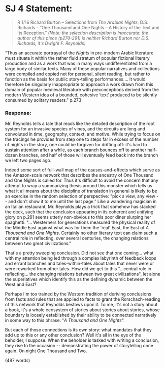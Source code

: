 # SJ 4 Statement:

> R 1/16 Richard Burton – Selections from *The Arabian Nights*; D.S. Richards – “One Thousand and One Nights – A History of the Text and Its Reception.”
*(Note: the selection description is inaccurate: the author of this piece (p270-291) is neither Richard Burton nor D.S. Richards, it's Dwight F. Reynolds)*

“Thus an accurate portrayal of the *Nights* in pre-modern Arabic literature must situate it within the rather fluid stratum of popular fictional literary production and as a work that was in many ways undifferentiated from a large body of similar texts. Many of these popular narratives and collections were compiled and copied not for personal, silent reading, but rather to function as the basis for public story-telling performances…. It would therefore be singularly inappropriate to approach a work drawn from this domain of popular medieval literature with preconceptions derived from the modern Western idea of a bounded, cohesive ‘text’ produced to be silently consumed by solitary readers.” p.273

### Response:

Mr. Reynolds tells a tale that reads like the detailed description of the root system for an invasive species of vines, and the circuits are long and convoluted in time, geography, context, and motive.  While trying to focus on the tracings he provides from step one to steps far in excess of the number of nights in the story, one could be forgiven for drifting off: it's hard to sustain attention after a while, as each branch bounces off to another half-dozen branches, and half of those will eventually feed back into the branch we left two pages ago.

Indeed some sort of full-wall map of the causes-and-effects which serve as the Amazon-scale network that describes the ancestry of One Thousand and One Nights is called for.  Thus it's difficult to avoid the concern that any attempt to wrap a summarizing thesis around this monster which tells us what it all means about the discipline of translation in general is likely to be an exercise in the random selection of perspective: "pick a view, any view -- and don't show it to me until the last page."  Like a wandering magician in an Italian restaurant, Mr. Reynolds plays a trick that somehow has stacked the deck, such that the conclusion appearing in its coherent and unifying glory on p.291 seems utterly non-obvious to this poor diner slurping her spaghetti: "... Westerners for generations measured the physical reality of the Middle East against what was for them the 'real' East, the East of *A Thousand and One Nights*.  Certainly no other literary text can claim such a central role in reflecting, over several centuries, the changing relations between two great civilizations."

That's a pretty sweeping conclusion.  Did not see that one coming... what with my attention being led through a complex labyrinth of feedback loops and errant branches and tales-within-tales about tales that never were or were reworked from other tales.  How did we get to this "...central role in reflecting... the changing relations between two great civilizations", let alone the superlatives which identify this as the defining dynamic between the West and East?

Perhaps I'm too trained by the Western tradition of deriving conclusions from facts and rules that are applied to facts to grant the Rorschach-reading of this network that Reynolds bestows upon it.  To me, it's not a story about a book, it's a whole ecosystem of stories about stories about stories, whose boundary is loosely established by their ability to be connected narratively in some way to this phrase: "*A Thousand and One Nights*".

But each of those connections is its own story:  what mandates that they add up to this or any other conclusion? Well it's all in the eye of the beholder, I suppose.  When the beholder is tasked with writing a conclusion, they rise to the occasion -- demonstrating the power of storytelling once again. On night One Thousand and Two.

(487 words)
